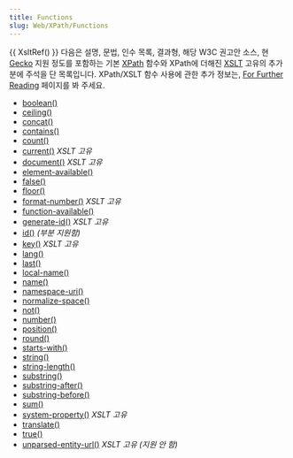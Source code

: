 ```yaml
---
title: Functions
slug: Web/XPath/Functions
---
```


{{ XsltRef() }} 다음은 설명, 문법, 인수 목록, 결과형, 해당 W3C 권고안 소스, 현 [Gecko](/ko/Gecko) 지원 정도를 포함하는 기본 [XPath](/ko/XPath) 함수와 XPath에 더해진 [XSLT](/ko/XSLT) 고유의 추가분에 주석을 단 목록입니다. XPath/XSLT 함수 사용에 관한 추가 정보는, [For Further Reading](/ko/Transforming_XML_with_XSLT/For_Further_Reading) 페이지를 봐 주세요.

- [boolean()](Functions/boolean)
- [ceiling()](Functions/ceiling)
- [concat()](Functions/concat)
- [contains()](Functions/contains)
- [count()](Functions/count)
- [current()](Functions/current)
  _XSLT 고유_
- [document()](/ko/Functions/document)
  _XSLT 고유_
- [element-available()](Functions/element-available)
- [false()](Functions/false)
- [floor()](Functions/floor)
- [format-number()](Functions/format-number)
  _XSLT 고유_
- [function-available()](Functions/function-available)
- [generate-id()](Functions/generate-id)
  _XSLT 고유_
- [id()](Functions/id)
  _(부분 지원함)_
- [key()](Functions/key)
  _XSLT 고유_
- [lang()](Functions/lang)
- [last()](Functions/last)
- [local-name()](Functions/local-name)
- [name()](Functions/name)
- [namespace-uri()](Functions/namespace-uri)
- [normalize-space()](Functions/normalize-space)
- [not()](Functions/not)
- [number()](Functions/number)
- [position()](Functions/position)
- [round()](Functions/round)
- [starts-with()](Functions/starts-with)
- [string()](Functions/string)
- [string-length()](Functions/string-length)
- [substring()](Functions/substring)
- [substring-after()](Functions/substring-after)
- [substring-before()](Functions/substring-before)
- [sum()](Functions/sum)
- [system-property()](Functions/system-property)
  _XSLT 고유_
- [translate()](Functions/translate)
- [true()](Functions/true)
- [unparsed-entity-url()](Functions/unparsed-entity-url)
  _XSLT 고유_
  _(지원 안 함)_
